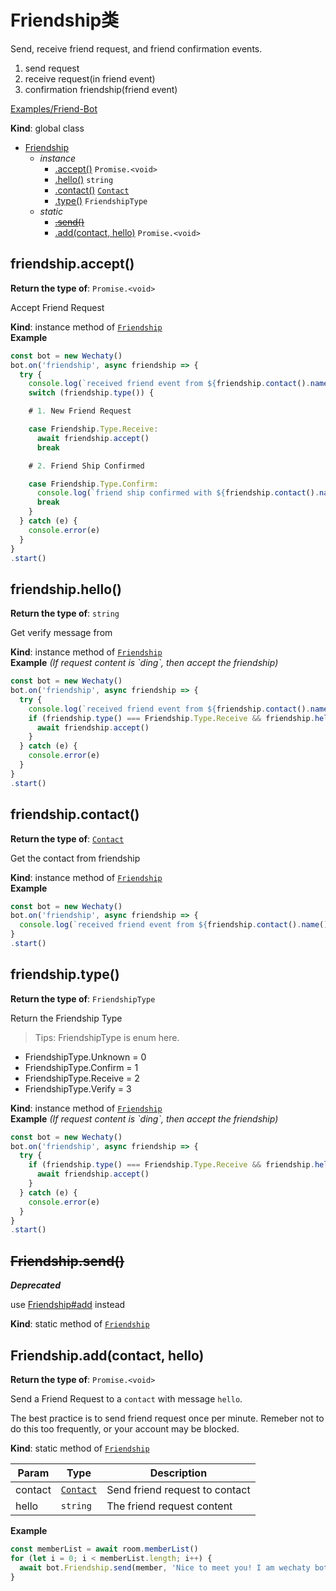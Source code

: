 # Friendship类
Send, receive friend request, and friend confirmation events.

1. send request
2. receive request(in friend event)
3. confirmation friendship(friend event)

[Examples/Friend-Bot](https://githubcom/Chatie/wechaty/blob/master/examples/friend-botts)

**Kind**: global class  

* [Friendship](/zh/api/friendship?id=top)
    * _instance_
        * [.accept()](#Friendshipaccept) <code>Promise.&lt;void&gt;</code>
        * [.hello()](#Friendshiphello) <code>string</code>
        * [.contact()](#Friendshipcontact) [<code>Contact</code>](/zh/api/contact?id=top)
        * [.type()](#Friendshiptype) <code>FriendshipType</code>
    * _static_
        * ~~[.send()](#Friendshipsend)~~
        * [.add(contact, hello)](#Friendshipaddcontact-hello) <code>Promise.&lt;void&gt;</code>

<a name="Friendship+accept"></a>

## friendship.accept()

**Return the type of**: <code>Promise.&lt;void&gt;</code>


Accept Friend Request

**Kind**: instance method of [<code>Friendship</code>](/zh/api/friendship?id=top)  
**Example**  
```js
const bot = new Wechaty()
bot.on('friendship', async friendship => {
  try {
    console.log(`received friend event from ${friendship.contact().name()}`)
    switch (friendship.type()) {

    # 1. New Friend Request

    case Friendship.Type.Receive:
      await friendship.accept()
      break

    # 2. Friend Ship Confirmed

    case Friendship.Type.Confirm:
      console.log(`friend ship confirmed with ${friendship.contact().name()}`)
      break
    }
  } catch (e) {
    console.error(e)
  }
}
.start()
```
<a name="Friendship+hello"></a>

## friendship.hello()

**Return the type of**: <code>string</code>


Get verify message from

**Kind**: instance method of [<code>Friendship</code>](/zh/api/friendship?id=top)  
**Example** *(If request content is &#x60;ding&#x60;, then accept the friendship)*  
```js
const bot = new Wechaty()
bot.on('friendship', async friendship => {
  try {
    console.log(`received friend event from ${friendship.contact().name()}`)
    if (friendship.type() === Friendship.Type.Receive && friendship.hello() === 'ding') {
      await friendship.accept()
    }
  } catch (e) {
    console.error(e)
  }
}
.start()
```
<a name="Friendship+contact"></a>

## friendship.contact()

**Return the type of**: [<code>Contact</code>](/zh/api/contact?id=top)


Get the contact from friendship

**Kind**: instance method of [<code>Friendship</code>](/zh/api/friendship?id=top)  
**Example**  
```js
const bot = new Wechaty()
bot.on('friendship', async friendship => {
  console.log(`received friend event from ${friendship.contact().name()}`)
}
.start()
```
<a name="Friendship+type"></a>

## friendship.type()

**Return the type of**: <code>FriendshipType</code>


Return the Friendship Type
> Tips: FriendshipType is enum here. </br>
- FriendshipType.Unknown = 0 </br>
- FriendshipType.Confirm = 1 </br>
- FriendshipType.Receive = 2 </br>
- FriendshipType.Verify  = 3 </br>

**Kind**: instance method of [<code>Friendship</code>](/zh/api/friendship?id=top)  
**Example** *(If request content is &#x60;ding&#x60;, then accept the friendship)*  
```js
const bot = new Wechaty()
bot.on('friendship', async friendship => {
  try {
    if (friendship.type() === Friendship.Type.Receive && friendship.hello() === 'ding') {
      await friendship.accept()
    }
  } catch (e) {
    console.error(e)
  }
}
.start()
```
<a name="Friendship.send"></a>

## ~~Friendship.send()~~
***Deprecated***

use [Friendship#add](Friendship#add) instead

**Kind**: static method of [<code>Friendship</code>](/zh/api/friendship?id=top)  
<a name="Friendship.add"></a>

## Friendship.add(contact, hello)

**Return the type of**: <code>Promise.&lt;void&gt;</code>


Send a Friend Request to a `contact` with message `hello`.

The best practice is to send friend request once per minute.
Remeber not to do this too frequently, or your account may be blocked.

**Kind**: static method of [<code>Friendship</code>](/zh/api/friendship?id=top)  

| Param | Type | Description |
| --- | --- | --- |
| contact | [<code>Contact</code>](/zh/api/contact?id=top) | Send friend request to contact |
| hello | <code>string</code> | The friend request content |

**Example**  
```js
const memberList = await room.memberList()
for (let i = 0; i < memberList.length; i++) {
  await bot.Friendship.send(member, 'Nice to meet you! I am wechaty bot!')
}
```
<a name="Message"></a>
